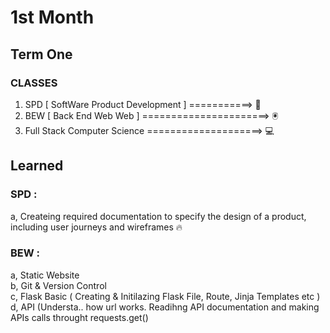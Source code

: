 # 1st Month


## Term One

### CLASSES 

1. SPD [ SoftWare Product Development ] ===========>  📱
2. BEW [ Back End Web Web ]  ======================>  🖲
3. Full Stack Computer Science ====================>  💻

## Learned 

### SPD : 
      
a, Createing required documentation to specify the design of a product, including user journeys and wireframes 🔥
      
### BEW : 

a, Static Website <br>
b, Git & Version Control <br>
c, Flask Basic ( Creating & Initilazing Flask File, Route, Jinja Templates etc )<br>
d, API (Understa.. how url works.  Readihng API documentation and making APIs calls throught requests.get()    

